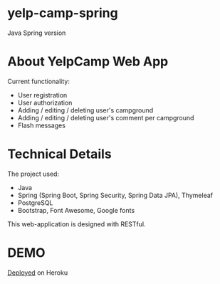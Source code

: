 # yelp-camp-spring
Java Spring version

# About YelpCamp Web App

Current functionality:

* User registration
* User authorization
* Adding / editing / deleting user's campground
* Adding / editing / deleting user's comment per campground
* Flash messages

# Technical Details

The project used:

* Java
* Spring (Spring Boot, Spring Security, Spring Data JPA), Thymeleaf
* PostgreSQL
* Bootstrap, Font Awesome, Google fonts

This web-application is designed with RESTful.

# DEMO

<a href="https://infinite-mountain-47565.herokuapp.com/">Deployed</a> on Heroku
